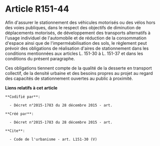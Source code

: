 # Article R151-44

Afin d'assurer le stationnement des véhicules motorisés ou des vélos hors des voies publiques, dans le respect des objectifs
de diminution de déplacements motorisés, de développement des transports alternatifs à l'usage individuel de l'automobile et
de réduction de la consommation d'espace ainsi que de l'imperméabilisation des sols, le règlement peut prévoir des
obligations de réalisation d'aires de stationnement dans les conditions mentionnées aux articles L. 151-30 à L. 151-37 et
dans les conditions du présent paragraphe. 

Ces obligations tiennent compte de la qualité de la desserte en transport collectif, de la densité urbaine et des besoins
propres au projet au regard des capacités de stationnement ouvertes au public à proximité.

**Liens relatifs à cet article**

	**Codifié par**:

	  - Décret n°2015-1783 du 28 décembre 2015 - art.

	**Créé par**:

	  - Décret n°2015-1783 du 28 décembre 2015 - art.

	**Cite**:

	  - Code de l'urbanisme - art. L151-30 (V)
